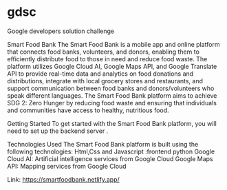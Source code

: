 # gdsc
Google developers solution challenge 

Smart Food Bank
The Smart Food Bank is a mobile app and online platform that connects food banks, volunteers, and donors, enabling them to efficiently distribute food to those in need and reduce food waste. The platform utilizes Google Cloud AI, Google Maps API, and Google Translate API to provide real-time data and analytics on food donations and distributions, integrate with local grocery stores and restaurants, and support communication between food banks and donors/volunteers who speak different languages. The Smart Food Bank platform aims to achieve SDG 2: Zero Hunger by reducing food waste and ensuring that individuals and communities have access to healthy, nutritious food.

Getting Started
To get started with the Smart Food Bank platform, you will need to set up the backend server .

Technologies Used
The Smart Food Bank platform is built using the following technologies:
Html,Css and Javascript :frontend
python
Google Cloud AI: Artificial intelligence services from Google Cloud
Google Maps API: Mapping services from Google Cloud

Link:
https://smartfoodbank.netlify.app/
